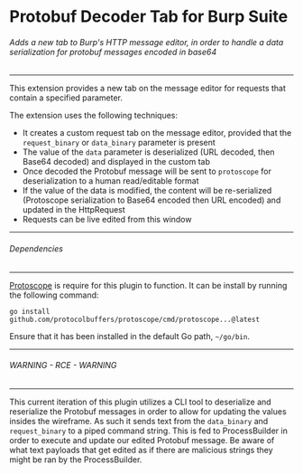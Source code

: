 Protobuf Decoder Tab for Burp Suite
============================

###### Adds a new tab to Burp's HTTP message editor, in order to handle a data serialization for protobuf messages encoded in base64

 ---

This extension provides a new tab on the message editor for requests that contain a specified parameter.

The extension uses the following techniques:
- It creates a custom request tab on the message editor, provided that the `request_binary` or `data_binary` parameter is present
- The value of the `data` parameter is deserialized (URL decoded, then Base64 decoded) and displayed in the custom tab
- Once decoded the Protobuf message will be sent to `protoscope` for deserialization to a human read/editable format
- If the value of the data is modified, the content will be re-serialized (Protoscope serialization to Base64 encoded then URL encoded) and updated in the HttpRequest
- Requests can be live edited from this window

 ---

###### Dependencies

 ---

[Protoscope](https://github.com/protocolbuffers/protoscope) is require for this plugin to function. It can be install by running the following command:

```
go install github.com/protocolbuffers/protoscope/cmd/protoscope...@latest
```

Ensure that it has been installed in the default Go path, `~/go/bin`.

 ---

###### WARNING - RCE - WARNING

 ---

This current iteration of this plugin utilizes a CLI tool to deserialize and reserialize the Protobuf messages in order to allow for updating the values insides the wireframe. As such it sends text from the `data_binary` and `request_binary` to a piped command string. This is fed to ProcessBuilder in order to execute and update our edited Protobuf message. Be aware of what text payloads that get edited as if there are malicious strings they might be ran by the ProcessBuilder.